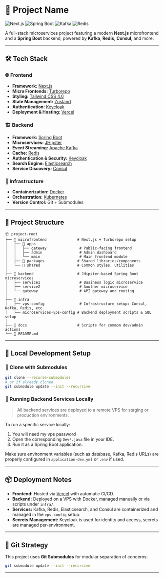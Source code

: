 # 🚀 Project Name

![Next.js](https://img.shields.io/badge/Next.js-000000?style=for-the-badge&logo=next.js&logoColor=white)
![Spring Boot](https://img.shields.io/badge/Spring%20Boot-6DB33F?style=for-the-badge&logo=spring-boot&logoColor=white)
![Kafka](https://img.shields.io/badge/Apache%20Kafka-231F20?style=for-the-badge&logo=apache-kafka&logoColor=white)
![Redis](https://img.shields.io/badge/Redis-DC382D?style=for-the-badge&logo=redis&logoColor=white)

A full-stack microservices project featuring a modern **Next.js** microfrontend and a **Spring Boot** backend, powered by **Kafka**, **Redis**, **Consul**, and more.

---

## 🛠️ Tech Stack

### 🌐 Frontend

- **Framework:** [Next.js](https://nextjs.org/)
- **Micro Frontends:** [Turborepo](https://turbo.build/)
- **Styling:** [Tailwind CSS 4.0](https://tailwindcss.com/)
- **State Management:** [Zustand](https://zustand-demo.pmnd.rs/)
- **Authentication:** [Keycloak](https://www.keycloak.org/)
- **Deployment & Hosting:** [Vercel](https://vercel.com/)

### 🏗️ Backend

- **Framework:** [Spring Boot](https://spring.io/projects/spring-boot)
- **Microservices:** [JHipster](https://www.jhipster.tech/)
- **Event Streaming:** [Apache Kafka](https://kafka.apache.org/)
- **Cache:** [Redis](https://redis.io/)
- **Authentication & Security:** [Keycloak](https://www.keycloak.org/)
- **Search Engine:** [Elasticsearch](https://www.elastic.co/)
- **Service Discovery:** [Consul](https://www.consul.io/)

### 🔧 Infrastructure

- **Containerization:** [Docker](https://www.docker.com/)
- **Orchestration:** [Kubernetes](https://kubernetes.io/)
- **Version Control:** Git + Submodules

---

## 📁 Project Structure

```
📦 project-root
├── 📂 microfrontend              # Next.js + Turborepo setup
│   ├── 📂 apps
│   │   ├── gateway               # Public-facing frontend
│   │   ├── admin                 # Admin dashboard
│   │   └── main                  # Main frontend module
│   ├── 📂 packages               # Shared libraries/components
│   └── 📂 shared                 # Common styles, utilities
│
├── 📂 backend                    # JHipster-based Spring Boot microservices
│   ├── service1                  # Business logic microservice
│   ├── service2                  # Another microservice
│   └── gateway                   # API gateway and routing
│
├── 📂 infra
│   ├── vps-config                # Infrastructure setup: Consul, Kafka, Redis, etc.
│   └── microservices-vps-config # Backend deployment scripts & SQL setup
│
├── 📂 docs                       # Scripts for common dev/admin actions
└── 📜 README.md
```

---

## 🧪 Local Development Setup

### 🔄 Clone with Submodules

```bash
git clone --recurse-submodules 
# or if already cloned
git submodule update --init --recursive
```

### 🚀 Running Backend Services Locally

> All backend services are deployed to a remote VPS for staging or production environments.

To run a specific service locally:
1. You will need my vps password
2. Open the corresponding `Dev*.java` file in your IDE.
3. Run it as a Spring Boot application.

Make sure environment variables (such as database, Kafka, Redis URLs) are properly configured in `application-dev.yml` or `.env` if used.

---

## 📦 Deployment Notes

- **Frontend:** Hosted via [Vercel](https://vercel.com/) with automatic CI/CD.
- **Backend:** Deployed on a VPS with Docker, managed manually or via scripts under `infra/`.
- **Services:** Kafka, Redis, Elasticsearch, and Consul are containerized and managed in the `vps-config` setup.
- **Secrets Management:** Keycloak is used for identity and access, secrets are managed per-environment.

---

## 📌 Git Strategy

This project uses **Git Submodules** for modular separation of concerns:

```bash
git submodule update --init --recursive
```

---


